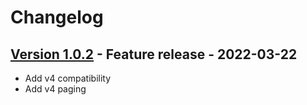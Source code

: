 # Changelog

## [Version 1.0.2](https://github.com/dataiku/dss-plugin-sap-odata/releases/tag/v1.0.2) - Feature release - 2022-03-22

- Add v4 compatibility
- Add v4 paging
